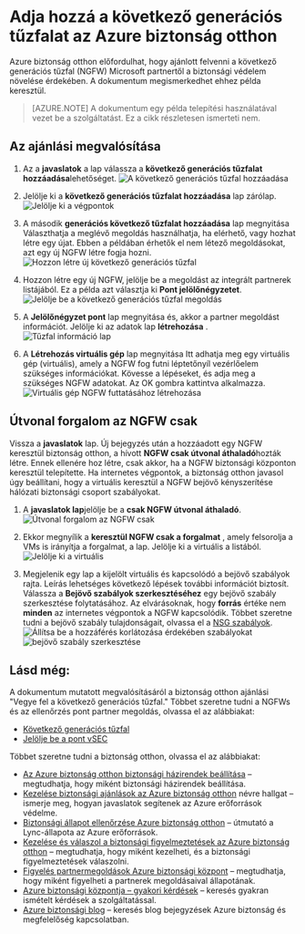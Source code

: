 <properties
   pageTitle="Adja hozzá a következő generációs tűzfalat az Azure biztonság otthon |} Microsoft Azure"
   description="A dokumentum bemutatja, hogyan az Azure biztonság otthon ajánlások **hozzáadása a következő generációs tűzfal** és **útvonal traffice keresztül csak NGFW**végrehajtásához."
   services="security-center"
   documentationCenter="na"
   authors="TerryLanfear"
   manager="MBaldwin"
   editor=""/>

<tags
   ms.service="security-center"
   ms.devlang="na"
   ms.topic="article"
   ms.tgt_pltfrm="na"
   ms.workload="na"
   ms.date="10/26/2016"
   ms.author="terrylan"/>

# <a name="add-a-next-generation-firewall-in-azure-security-center"></a>Adja hozzá a következő generációs tűzfalat az Azure biztonság otthon

Azure biztonság otthon előfordulhat, hogy ajánlott felvenni a következő generációs tűzfal (NGFW) Microsoft partnertől a biztonsági védelem növelése érdekében. A dokumentum megismerkedhet ehhez példa keresztül.

> [AZURE.NOTE] A dokumentum egy példa telepítési használatával vezet be a szolgáltatást.  Ez a cikk részletesen ismerteti nem.

## <a name="implement-the-recommendation"></a>Az ajánlási megvalósítása

1. Az a **javaslatok** a lap válassza a **következő generációs tűzfalat hozzáadása**lehetőséget.
![A következő generációs tűzfal hozzáadása][1]

2. Jelölje ki a **következő generációs tűzfalat hozzáadása** lap zárólap.
![Jelölje ki a végpontok][2]

3. A második **generációs következő tűzfalat hozzáadása** lap megnyitása Választhatja a meglévő megoldás használhatja, ha elérhető, vagy hozhat létre egy újat. Ebben a példában érhetők el nem létező megoldásokat, azt egy új NGFW létre fogja hozni.
![Hozzon létre új következő generációs tűzfal][3]

4. Hozzon létre egy új NGFW, jelölje be a megoldást az integrált partnerek listájából. Ez a példa azt választja ki **Pont jelölőnégyzetet**.
![Jelölje be a következő generációs tűzfal megoldás][4]

5. A **Jelölőnégyzet pont** lap megnyitása és, akkor a partner megoldást információt. Jelölje ki az adatok lap **létrehozása** .
![Tűzfal információ lap][5]

6. A **Létrehozás virtuális gép** lap megnyitása Itt adhatja meg egy virtuális gép (virtuális), amely a NGFW fog futni léptetőnyíl vezérlőelem szükséges információkat. Kövesse a lépéseket, és adja meg a szükséges NGFW adatokat. Az OK gombra kattintva alkalmazza.
![Virtuális gép NGFW futtatásához létrehozása][6]

## <a name="route-traffic-through-ngfw-only"></a>Útvonal forgalom az NGFW csak

Vissza a **javaslatok** lap. Új bejegyzés után a hozzáadott egy NGFW keresztül biztonság otthon, a hívott **NGFW csak útvonal áthaladó**hozták létre. Ennek ellenére hoz létre, csak akkor, ha a NGFW biztonsági központon keresztül telepítette. Ha internetes végpontok, a biztonság otthon javasol úgy beállítani, hogy a virtuális keresztül a NGFW bejövő kényszerítése hálózati biztonsági csoport szabályokat.

1. A **javaslatok lap**jelölje be a **csak NGFW útvonal áthaladó**.
![Útvonal forgalom az NGFW csak][7]

2. Ekkor megnyílik a **keresztül NGFW csak a forgalmat** , amely felsorolja a VMs is irányítja a forgalmat, a lap. Jelölje ki a virtuális a listából.
![Jelölje ki a virtuális][8]

3. Megjelenik egy lap a kijelölt virtuális és kapcsolódó a bejövő szabályok rajta. Leírás lehetséges következő lépések további információt biztosít. Válassza a **Bejövő szabályok szerkesztéséhez** egy bejövő szabály szerkesztése folytatásához. Az elvárásoknak, hogy **forrás** értéke nem **minden** az internetes végpontok a NGFW kapcsolódik. Többet szeretne tudni a bejövő szabály tulajdonságait, olvassa el a [NSG szabályok](../virtual-network/virtual-networks-nsg.md#nsg-rules).
![Állítsa be a hozzáférés korlátozása érdekében szabályokat][9]
![bejövő szabály szerkesztése][10]

## <a name="see-also"></a>Lásd még:

A dokumentum mutatott megvalósításáról a biztonság otthon ajánlási "Vegye fel a következő generációs tűzfal." Többet szeretne tudni a NGFWs és az ellenőrzés pont partner megoldás, olvassa el az alábbiakat:

- [Következő generációs tűzfal](https://en.wikipedia.org/wiki/Next-Generation_Firewall)
- [Jelölje be a pont vSEC](https://azure.microsoft.com/marketplace/partners/checkpoint/check-point-r77-10/)

Többet szeretne tudni a biztonság otthon, olvassa el az alábbiakat:

- [Az Azure biztonság otthon biztonsági házirendek beállítása](security-center-policies.md) – megtudhatja, hogy miként biztonsági házirendek beállítása.
- [Kezelése biztonsági ajánlások az Azure biztonság otthon](security-center-recommendations.md) névre hallgat – ismerje meg, hogyan javaslatok segítenek az Azure erőforrások védelme.
- [Biztonsági állapot ellenőrzése Azure biztonság otthon](security-center-monitoring.md) – útmutató a Lync-állapota az Azure erőforrások.
- [Kezelése és válaszol a biztonsági figyelmeztetések az Azure biztonság otthon](security-center-managing-and-responding-alerts.md) – megtudhatja, hogy miként kezelheti, és a biztonsági figyelmeztetések válaszolni.
- [Figyelés partnermegoldások Azure biztonsági központ](security-center-partner-solutions.md) – megtudhatja, hogy miként figyelheti a partnerek megoldásaival állapotának.
- [Azure biztonsági központja – gyakori kérdések](security-center-faq.md) – keresés gyakran ismételt kérdések a szolgáltatással.
- [Azure biztonsági blog](http://blogs.msdn.com/b/azuresecurity/) – keresés blog bejegyzések Azure biztonság és megfelelőség kapcsolatban.

<!--Image references-->
[1]: ./media/security-center-add-next-gen-firewall/add-next-gen-firewall.png
[2]: ./media/security-center-add-next-gen-firewall/select-an-endpoint.png
[3]: ./media/security-center-add-next-gen-firewall/create-new-next-gen-firewall.png
[4]: ./media/security-center-add-next-gen-firewall/select-next-gen-firewall.png
[5]: ./media/security-center-add-next-gen-firewall/firewall-solution-info-blade.png
[6]: ./media/security-center-add-next-gen-firewall/create-virtual-machine.png
[7]: ./media/security-center-add-next-gen-firewall/route-traffic-through-ngfw.png
[8]: ./media/security-center-add-next-gen-firewall/select-vm.png
[9]: ./media/security-center-add-next-gen-firewall/configure-rules-to-limit-access.png
[10]: ./media/security-center-add-next-gen-firewall/edit-inbound-rule.png
